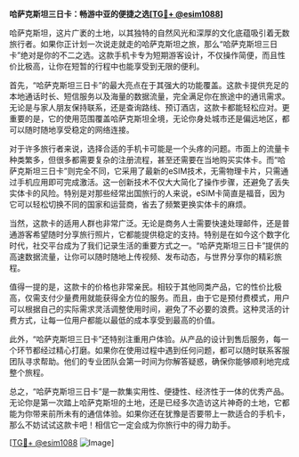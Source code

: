 **哈萨克斯坦三日卡：畅游中亚的便捷之选[[TG💪+ @esim1088](https://t.me/s/esim1088)]**

哈萨克斯坦，这片广袤的土地，以其独特的自然风光和深厚的文化底蕴吸引着无数旅行者。如果你正计划一次说走就走的哈萨克斯坦之旅，那么“哈萨克斯坦三日卡”绝对是你的不二之选。这款手机卡专为短期游客设计，不仅操作简便，而且性价比极高，让你在短暂的行程中也能享受到无限的便利。

首先，“哈萨克斯坦三日卡”的最大亮点在于其强大的功能覆盖。这款卡提供充足的本地通话时长、短信服务以及海量的数据流量，完全满足你在旅途中的通讯需求。无论是与家人朋友保持联系，还是查询路线、预订酒店，这款卡都能轻松应对。更重要的是，它的使用范围覆盖哈萨克斯坦全境，无论你身处城市还是偏远地区，都可以随时随地享受稳定的网络连接。

对于许多旅行者来说，选择合适的手机卡可能是一个头疼的问题。市面上的流量卡种类繁多，但很多都需要复杂的注册流程，甚至还需要在当地购买实体卡。而“哈萨克斯坦三日卡”则完全不同，它采用了最新的eSIM技术，无需物理卡片，只需通过手机应用即可完成激活。这一创新技术不仅大大简化了操作步骤，还避免了丢失实体卡的风险。特别是对那些经常出国旅行的人来说，eSIM卡简直是福音，因为它可以轻松切换不同的国家和运营商，省去了频繁更换实体卡的麻烦。

当然，这款卡的适用人群也非常广泛。无论是商务人士需要快速处理邮件，还是普通游客希望随时分享旅行照片，它都能提供稳定的支持。特别是在如今这个数字化时代，社交平台成为了我们记录生活的重要方式之一。“哈萨克斯坦三日卡”提供的高速数据流量，让你可以随时随地上传视频、发布动态，与世界分享你的精彩旅程。

值得一提的是，这款卡的价格也非常亲民。相较于其他同类产品，它的性价比极高，仅需支付少量费用就能获得全方位的服务。而且，由于它是预付费模式，用户可以根据自己的实际需求灵活调整使用时间，避免了不必要的浪费。这种灵活的计费方式，让每一位用户都能以最低的成本享受到最高的价值。

此外，“哈萨克斯坦三日卡”还特别注重用户体验。从产品的设计到售后服务，每一个环节都经过精心打磨。如果你在使用过程中遇到任何问题，都可以随时联系客服团队寻求帮助。他们的专业团队会第一时间为你解答疑惑，确保你能够顺利地完成整个旅程。

总之，“哈萨克斯坦三日卡”是一款集实用性、便捷性、经济性于一体的优秀产品。无论你是第一次踏上哈萨克斯坦的土地，还是已经多次造访这片神奇的土地，它都能为你带来前所未有的通信体验。如果你还在犹豫是否要带上一款适合的手机卡，那么不妨试试这款卡吧！相信它一定会成为你旅行中的得力助手。

[[TG💪+ @esim1088](https://t.me/s/esim1088) ![Image](https://i.postimg.cc/4NQfJmqS/Snipaste-2025-05-13-00-14-12.png)]